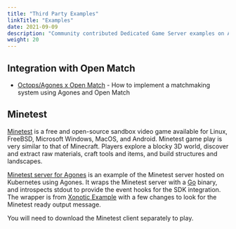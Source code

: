 ```yaml
---
title: "Third Party Examples"
linkTitle: "Examples"
date: 2021-09-09
description: "Community contributed Dedicated Game Server examples on Agones."
weight: 20
---
```


## Integration with Open Match

- [Octops/Agones x Open Match](https://github.com/Octops/agones-discover-openmatch) - How to implement a matchmaking system using Agones and Open Match

## Minetest

[Minetest](https://www.minetest.net/) is a free and open-source sandbox video game available for Linux, FreeBSD, Microsoft Windows, MacOS, and Android. Minetest game play is very similar to that of Minecraft. Players explore a blocky 3D world, discover and extract raw materials, craft tools and items, and build structures and landscapes. 

[Minetest server for Agones](https://github.com/paulhkim80/agones-example-minetest) is an example of the Minetest server hosted on Kubernetes using Agones. It wraps the Minetest server with a [Go](https://golang.org) binary, and introspects stdout to provide the event hooks for the SDK integration. The wrapper is from [Xonotic Example](https://github.com/googleforgames/agones/blob/main/examples/xonotic/main.go) with a few changes to look for the Minetest ready output message.  

You will need to download the Minetest client separately to play.

